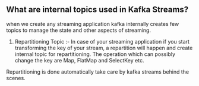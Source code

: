 ## What are internal topics used in Kafka Streams?
when we create any streaming application kafka internally creates few topics to manage the state and other aspects of streaming.

 1. Repartitioning Topic :- In case of your streaming application if you start transforming the key of your stream, a repartition will happen and create internal topic for repartitioning. The operation which can possibly change the key are Map, FlatMap and SelectKey etc. 
 
 Repartitioning is done automatically take care by kafka streams behind the scenes.  

<!--stackedit_data:
eyJoaXN0b3J5IjpbMTE5NjI4MzMxNiwxNjc4NTg1MTk1LC01MD
EwMTMyNjEsMjAzNjc3MjQ0MywtMjA4ODc0NjYxMiwtOTUwMDI1
MDEyLC01MDQyNzM0NzAsLTExNjE3NDA1NzUsLTIxNDY1MTAwMD
MsMjA4MjYwMTYxNiwtMjExMzcyOTkzMiwtOTMxNjIxOTUsNjM5
NTM1MDAwLDE2MzY4ODkwNTIsLTY3NjIxMzk2NiwtMTA4ODIxND
U1NCwtMTExMzU2MzgyNiwtMTk0NDY3NzQ0MCwxNjcyODgzNzMx
LC03NDU1ODQ3MTNdfQ==
-->